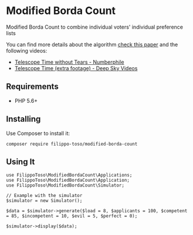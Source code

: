 # Modified Borda Count

Modified Borda Count to combine individual voters' individual preference lists

You can find more details about the algorithm [check this paper](https://arxiv.org/ftp/arxiv/papers/0906/0906.1943.pdf) and the following videos:

- [Telescope Time without Tears - Numberphile](https://www.youtube.com/watch?v=7c0CoXFApnM)
- [Telescope Time (extra footage) - Deep Sky Videos](https://www.youtube.com/watch?v=bplncn4xC74)

## Requirements

- PHP 5.6+

## Installing

Use Composer to install it:

```
composer require filippo-toso/modified-borda-count
```

## Using It

```
use FilippoToso\ModifiedBordaCount\Applications;
use FilippoToso\ModifiedBordaCount\Application;
use FilippoToso\ModifiedBordaCount\Simulator;

// Example with the simulator
$simulator = new Simulator();

$data = $simulator->generate($load = 8, $applicants = 100, $competent = 85, $incompetent = 10, $evil = 5, $perfect = 0);

$simulator->display($data);
```
